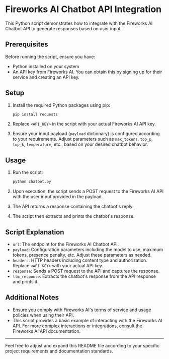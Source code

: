 # Fireworks AI Chatbot API Integration

This Python script demonstrates how to integrate with the Fireworks AI Chatbot API to generate responses based on user input.

## Prerequisites

Before running the script, ensure you have:

- Python installed on your system
- An API key from Fireworks AI. You can obtain this by signing up for their service and creating an API key.

## Setup

1. Install the required Python packages using pip:
    ```bash
    pip install requests
    ```

2. Replace `<API_KEY>` in the script with your actual Fireworks AI API key.

3. Ensure your input payload (`payload` dictionary) is configured according to your requirements. Adjust parameters such as `max_tokens`, `top_p`, `top_k`, `temperature`, etc., based on your desired chatbot behavior.

## Usage

1. Run the script:
    ```bash
    python chatbot.py
    ```

2. Upon execution, the script sends a POST request to the Fireworks AI API with the user input provided in the payload.

3. The API returns a response containing the chatbot's reply.

4. The script then extracts and prints the chatbot's response.

## Script Explanation

- `url`: The endpoint for the Fireworks AI Chatbot API.
- `payload`: Configuration parameters including the model to use, maximum tokens, presence penalty, etc. Adjust these parameters as needed.
- `headers`: HTTP headers including content type and authorization. Replace `<API_KEY>` with your actual API key.
- `response`: Sends a POST request to the API and captures the response.
- `llm_response`: Extracts the chatbot's response from the API response and prints it.

## Additional Notes

- Ensure you comply with Fireworks AI's terms of service and usage policies when using their API.
- This script provides a basic example of interacting with the Fireworks AI API. For more complex interactions or integrations, consult the Fireworks AI API documentation.

---

Feel free to adjust and expand this README file according to your specific project requirements and documentation standards.
